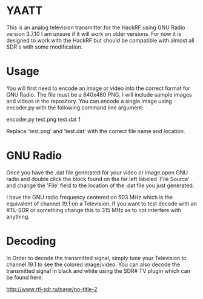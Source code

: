 # YAATT

This is an analog television transmitter for the HackRF using GNU Radio version 3.7.10
I am unsure if it will work on older versions.
For now it is designed to work with the HackRF but should be compatible with almost all SDR's with some modification.

# Usage

You will first need to encode an image or video into the correct format for GNU Radio. The file must be a 
640x480 PNG. I will include sample images and videos in the repository. You can encode a single image using encoder.py
with the following command line argument:

encoder.py test.png test.dat 1 

Replace 'test.png' and 'test.dat' with the correct file name and location.

# GNU Radio

Once you have the .dat file generated for your video or image open GNU radio and double click the block found on the far left
labeled 'File Source' and change the 'File' field to the location of the .dat file you just generated. 

I have the GNU radio frequency centered on 503 MHz which is the equivalent of channel 19.1 on a Television. If you want to test
decode with an RTL-SDR or something change this to 315 MHz as to not interfere with anything.

# Decoding

In Order to decode the transmitted signal, simply tune your Television to channel 19.1 to see the colored image/video.
You can also decode the transmitted signal in black and white using the SDR# TV plugin which can be found here: 

http://www.rtl-sdr.ru/page/no-title-2

